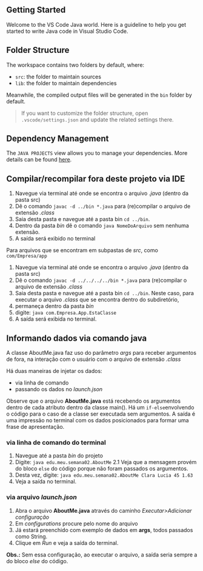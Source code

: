 ## Getting Started

Welcome to the VS Code Java world. Here is a guideline to help you get started to write Java code in Visual Studio Code.

## Folder Structure

The workspace contains two folders by default, where:

- `src`: the folder to maintain sources
- `lib`: the folder to maintain dependencies

Meanwhile, the compiled output files will be generated in the `bin` folder by default.

> If you want to customize the folder structure, open `.vscode/settings.json` and update the related settings there.

## Dependency Management

The `JAVA PROJECTS` view allows you to manage your dependencies. More details can be found [here](https://github.com/microsoft/vscode-java-dependency#manage-dependencies).

## Compilar/recompilar fora deste projeto via IDE

1. Navegue via terminal até onde se encontra o arquivo *.java* (dentro da pasta src)
2. Dê o comando `javac -d ../bin *.java` para (re)compilar o arquivo de extensão *.class*
3. Saia desta pasta e navegue até a pasta bin `cd ../bin`.
4. Dentro da pasta *bin* dê o comando `java NomeDoArquivo` sem nenhuma extensão.
5. A saída será exibido no terminal

Para arquivos que se encontram em subpastas de *src*, como `com/Empresa/app`
1. Navegue via terminal até onde se encontra o arquivo *.java* (dentro da pasta src)
2. Dê o comando `javac -d ../../../../bin *.java` para (re)compilar o arquivo de extensão *.class*
3. Saia desta pasta e navegue até a pasta bin `cd ../bin`.
Neste caso, para executar o arquivo *.class* que se encontra dentro do subdiretório, 
4. permaneça dentro da pasta *bin*
5. digite: `java com.Empresa.App.EstaClasse`
6. A saída será exibida no terminal.

## Informando dados via comando java

A classe AboutMe.java faz uso do parâmetro *args* para receber argumentos de fora, na interação com o usuário com o arquivo de extensão *.class*

Há duas maneiras de injetar os dados:
* via linha de comando
* passando os dados no *launch.json*

Observe que o arquivo **AboutMe.java** está recebendo os argumentos dentro de cada atributo dentro da classe main(). Há um `if-else`envolvendo o código para o caso de a classe ser executada sem argumentos. A saída é uma impressão no terminal com os dados posicionados para formar uma frase de apresentação.

### via linha de comando do terminal

1. Navegue até a pasta *bin* do projeto
2. Digite: `java edu.meu.semana02.AboutMe`
  2.1 Veja que a mensagem provém do bloco `else` do código porque não foram passados os argumentos.
3. Desta vez, digite: `java edu.meu.semana02.AboutMe Clara Lucia 45 1.63`
4. Veja a saída no terminal.

### via arquivo *launch.json*
1. Abra o arquivo **AboutMe.java** através do caminho *Executar>Adicionar configuração*
2. Em *configurations* procure pelo nome do arquivo
3. Já estará preenchido com exemplo de dados em **args**, todos passados como String.
4. Clique em *Run* e veja a saída do terminal.

**Obs.:** Sem essa configuração, ao executar o arquivo, a saída seria sempre a do bloco *else* do código.
